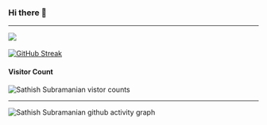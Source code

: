 ### Hi there 👋
---
<a href="https://github.com/srsathish92">
  <img align="center" src="https://github-readme-stats.vercel.app/api?username=srsathish92&count_private=true&show_icons=true&include_all_commits=true" />
</a>
<br />
<br />
<a href="https://git.io/streak-stats" rel="nofollow">
  <img src="https://github-readme-streak-stats.herokuapp.com/?user=srsathish92" alt="GitHub Streak" style="max-width:100%;">
</a>
<!--<a href="https://github.com/srsathish92">
  <img align="center" src="https://github-readme-stats.vercel.app/api/top-langs/?username=srsathish92&layout=compact" />
</a>-->

#### Visitor Count
![Sathish Subramanian vistor counts](https://profile-counter.glitch.me/{srsathish92}/count.svg)

----

![Sathish Subramanian github activity graph](https://activity-graph.herokuapp.com/graph?username=srsathish92&theme=react-dark)


<!--
**srsathish92/srsathish92** is a ✨ _special_ ✨ repository because its `README.md` (this file) appears on your GitHub profile.

Here are some ideas to get you started:

- 🔭 I’m currently working on ...
- 🌱 I’m currently learning ...
- 👯 I’m looking to collaborate on ...
- 🤔 I’m looking for help with ...
- 💬 Ask me about ...
- 📫 How to reach me: ...
- 😄 Pronouns: ...
- ⚡ Fun fact: ...
-->

